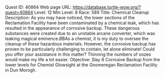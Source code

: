 Quest ID: 40864
Web page URL: https://database.turtle-wow.org/?quest=40864
Level: 12
Min Level: 8
Race: 589
Title: Chemical Cleanup
Description: As you may have noticed, the lower sections of the Reclamation Facility have been contaminated by a chemical leak, which has resulted in the appearance of corrosive backup. These dangerous substances were created due to an unstable arcane converter, which was leaking magical eminence.$B$BAs a chemist, it is my duty to oversee the cleanup of these hazardous materials. However, the corrosive backup has proven to be particularly challenging to contain, let alone eliminate! Could you offer your assistance in this matter? Thinning the numbers of oozes would make my life a lot easier.
Objective: Slay 8 Corrosive Backup from the lower levels for Chemist Glowsight at the Gnomeregan Reclamation Facility in Dun Morogh.
